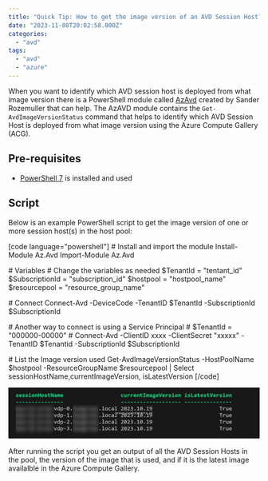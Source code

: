 ```yaml
---
title: "Quick Tip: How to get the image version of an AVD Session Host?"
date: "2023-11-08T20:02:58.000Z"
categories: 
  - "avd"
tags: 
  - "avd"
  - "azure"
---
```


When you want to identify which AVD session host is deployed from what image version there is a PowerShell module called [AzAvd](https://github.com/srozemuller/AzAvd) created by Sander Rozemuller that can help. The AzAVD module contains the `Get-AvdImageVersionStatus` command that helps to identify which AVD Session Host is deployed from what image version using the Azure Compute Gallery (ACG).

## **Pre-requisites**

- [PowerShell 7](https://learn.microsoft.com/en-us/powershell/scripting/install/installing-powershell-on-windows?view=powershell-7.3#installing-the-msi-package) is installed and used

## **Script**

Below is an example PowerShell script to get the image version of one or more session host(s) in the host pool:

\[code language="powershell"\] # Install and import the module Install-Module Az.Avd Import-Module Az.Avd

\# Variables # Change the variables as needed $TenantId = "tentant\_id" $SubscriptionId = "subscription\_id" $hostpool = "hostpool\_name" $resourcepool = "resource\_group\_name"

\# Connect Connect-Avd -DeviceCode -TenantID $TenantId -SubscriptionId $SubscriptionId

\# Another way to connect is using a Service Principal # $TenantId = "000000-00000" # Connect-Avd -ClientID xxxx -ClientSecret "xxxxx" -TenantID $Tenantid -SubscriptionId $SubscriptionId

\# List the Image version used Get-AvdImageVersionStatus -HostPoolName $hostpool -ResourceGroupName $resourcepool | Select sessionHostName,currentImageVersion, isLatestVersion \[/code\]

![](images/imageversion-1024x209.png)

After running the script you get an output of all the AVD Session Hosts in the pool, the version of the image that is used, and if it is the latest image availalble in the Azure Compute Gallery.
